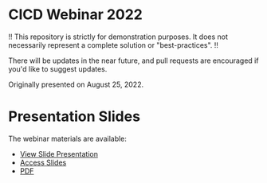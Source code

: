 # CICD Webinar 2022
!! This repository is strictly for demonstration purposes. It does not necessarily represent a complete solution or "best-practices". !!

There will be updates in the near future, and pull requests are encouraged if you'd like to suggest updates.

Originally presented on August 25, 2022.

# Presentation Slides
The webinar materials are available:
- [View Slide Presentation](https://chadthomsonpsc.github.io/cicd-webinar-2022)
- [Access Slides](presentation/slides)
- [PDF](presentation/GettingOpenEdgeCICDReady_Aug2022.pdf) 
